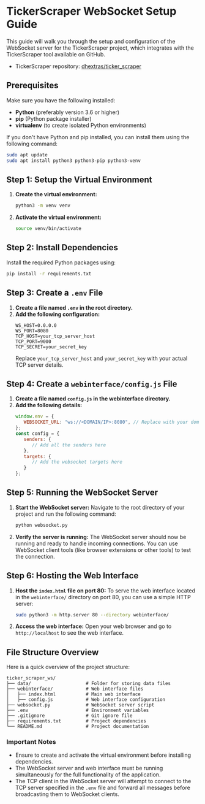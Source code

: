 # TickerScraper WebSocket Setup Guide

This guide will walk you through the setup and configuration of the WebSocket server for the TickerScraper project, which integrates with the TickerScraper tool available on GitHub.

- TickerScraper repository: [dhextras/ticker_scraper](https://github.com/dhextras/ticker_scraper)

## Prerequisites

Make sure you have the following installed:
- **Python** (preferably version 3.6 or higher)
- **pip** (Python package installer)
- **virtualenv** (to create isolated Python environments)

If you don't have Python and pip installed, you can install them using the following command:
```bash
sudo apt update
sudo apt install python3 python3-pip python3-venv
```

## Step 1: Setup the Virtual Environment

1. **Create the virtual environment:**
   ```bash
   python3 -m venv venv
   ```

2. **Activate the virtual environment:**
   ```bash
   source venv/bin/activate
   ```

## Step 2: Install Dependencies

Install the required Python packages using:
```bash
pip install -r requirements.txt
```

## Step 3: Create a `.env` File

1. **Create a file named `.env` in the root directory.**
2. **Add the following configuration:**
   ```
   WS_HOST=0.0.0.0
   WS_PORT=8080
   TCP_HOST=your_tcp_server_host
   TCP_PORT=9000
   TCP_SECRET=your_secret_key
   ```
   Replace `your_tcp_server_host` and `your_secret_key` with your actual TCP server details.

## Step 4: Create a `webinterface/config.js` File

1. **Create a file named `config.js` in the webinterface directory.**
2. **Add the following details:**
   ```javascript
   window.env = {
      WEBSOCKET_URL: "ws://<DOMAIN/IP>:8080", // Replace with your domain or IP address
   };
   const config = {
      senders: {
         // Add all the senders here
      },
      targets: {
         // Add the websocket targets here
      }
   };
   ```

## Step 5: Running the WebSocket Server

1. **Start the WebSocket server:**
   Navigate to the root directory of your project and run the following command:
   ```bash
   python websocket.py
   ```

2. **Verify the server is running:**
   The WebSocket server should now be running and ready to handle incoming connections. You can use WebSocket client tools (like browser extensions or other tools) to test the connection.

## Step 6: Hosting the Web Interface

1. **Host the `index.html` file on port 80:**
   To serve the web interface located in the `webinterface/` directory on port 80, you can use a simple HTTP server:
   ```bash
   sudo python3 -m http.server 80 --directory webinterface/
   ```

2. **Access the web interface:**
   Open your web browser and go to `http://localhost` to see the web interface.

## File Structure Overview

Here is a quick overview of the project structure:
```plaintext
ticker_scraper_ws/
├── data/                    # Folder for storing data files
├── webinterface/            # Web interface files
│   ├── index.html           # Main web interface
│   ├── config.js            # Web interface configuration
├── websocket.py             # WebSocket server script
├── .env                     # Environment variables
├── .gitignore               # Git ignore file
├── requirements.txt         # Project dependencies
└── README.md                # Project documentation
```

### Important Notes

- Ensure to create and activate the virtual environment before installing dependencies.
- The WebSocket server and web interface must be running simultaneously for the full functionality of the application.
- The TCP client in the WebSocket server will attempt to connect to the TCP server specified in the `.env` file and forward all messages before broadcasting them to WebSocket clients.
